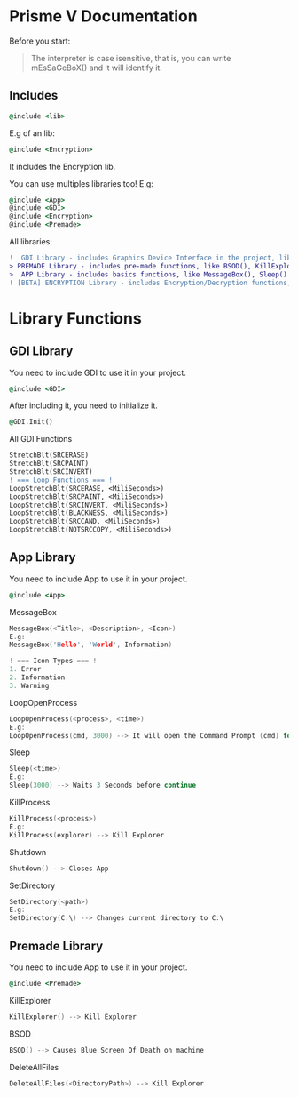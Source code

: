 # Prisme V Documentation

Before you start:
> The interpreter is case isensitive, that is, you can write mEsSaGeBoX() and it will identify it.

## Includes

```bat
@include <lib>
```
E.g of an lib:
```bat
@include <Encryption>
```
It includes the Encryption lib.

You can use multiples libraries too!
E.g:
```bat
@include <App>
@include <GDI>
@include <Encryption>
@include <Premade>
```

All libraries:
```diff
!  GDI Library - includes Graphics Device Interface in the project, like incredible other malwares effects.
> PREMADE Library - includes pre-made functions, like BSOD(), KillExplorer()...
>  APP Library - includes basics functions, like MessageBox(), Sleep()...
! [BETA] ENCRYPTION Library - includes Encryption/Decryption functions, like Encrypt All Files in a directory...
```

# Library Functions
## GDI Library

You need to include GDI to use it in your project.
```bat
@include <GDI>
```

After including it, you need to initialize it.
```bat
@GDI.Init()
```

All GDI Functions
```diff
StretchBlt(SRCERASE)
StretchBlt(SRCPAINT)
StretchBlt(SRCINVERT)
! === Loop Functions === !
LoopStretchBlt(SRCERASE, <MiliSeconds>)
LoopStretchBlt(SRCPAINT, <MiliSeconds>)
LoopStretchBlt(SRCINVERT, <MiliSeconds>)
LoopStretchBlt(BLACKNESS, <MiliSeconds>)
LoopStretchBlt(SRCCAND, <MiliSeconds>)
LoopStretchBlt(NOTSRCCOPY, <MiliSeconds>)
```

## App Library
You need to include App to use it in your project.
```bat
@include <App>
```

MessageBox
```C++
MessageBox(<Title>, <Description>, <Icon>)
E.g:
MessageBox('Hello', 'World', Information)

! === Icon Types === !
1. Error
2. Information
3. Warning
```
LoopOpenProcess
```C++
LoopOpenProcess(<process>, <time>)
E.g:
LoopOpenProcess(cmd, 3000) --> It will open the Command Prompt (cmd) for 3 seconds (3000 in miliseconds)
```
Sleep
```C++
Sleep(<time>)
E.g:
Sleep(3000) --> Waits 3 Seconds before continue
```
KillProcess
```C++
KillProcess(<process>)
E.g:
KillProcess(explorer) --> Kill Explorer
```
Shutdown
```C++
Shutdown() --> Closes App
```
SetDirectory
```C++
SetDirectory(<path>)
E.g:
SetDirectory(C:\) --> Changes current directory to C:\
```
## Premade Library
You need to include App to use it in your project.
```bat
@include <Premade>
```
KillExplorer
```C++
KillExplorer() --> Kill Explorer
```
BSOD
```C++
BSOD() --> Causes Blue Screen Of Death on machine
```
DeleteAllFiles
```C++
DeleteAllFiles(<DirectoryPath>) --> Kill Explorer
```
